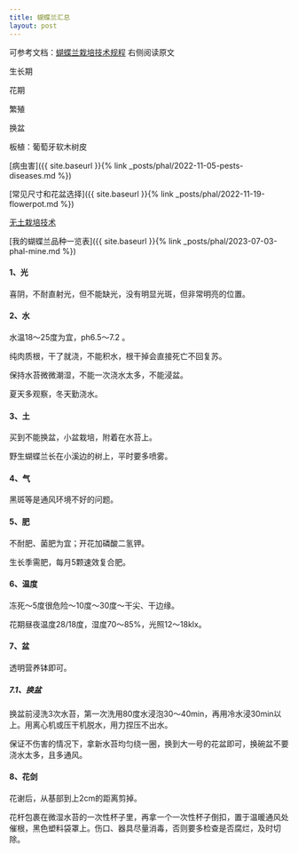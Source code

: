 ```yaml
---
title: 蝴蝶兰汇总
layout: post
---
```


可参考文档：[蝴蝶兰栽培技术规程](https://std.samr.gov.cn/gb/search/gbDetailed?id=71F772D7E35AD3A7E05397BE0A0AB82A) 右侧阅读原文

生长期

花期

繁殖

换盆

板植：葡萄牙软木树皮

[病虫害]({{ site.baseurl }}{% link _posts/phal/2022-11-05-pests-diseases.md %})

[常见尺寸和花盆选择]({{ site.baseurl }}{% link _posts/phal/2022-11-19-flowerpot.md %})

[无土栽培技术](https://www.bilibili.com/video/BV1cx411z7ry/?spm_id_from=333.337.search-card.all.click&vd_source=6e4a298c0fc9aaa87778d006c063c38a)

[我的蝴蝶兰品种一览表]({{ site.baseurl }}{% link _posts/phal/2023-07-03-phal-mine.md %})

#### 1、光

喜阴，不耐直射光，但不能缺光，没有明显光斑，但非常明亮的位置。

#### 2、水

水温18～25度为宜，ph6.5～7.2 。

纯肉质根，干了就浇，不能积水，根干掉会直接死亡不回复苏。

保持水苔微微潮湿，不能一次浇水太多，不能浸盆。

夏天多观察，冬天勤浇水。

#### 3、土

买到不能换盆，小盆栽培，附着在水苔上。

野生蝴蝶兰长在小溪边的树上，平时要多喷雾。

#### 4、气

黑斑等是通风环境不好的问题。

#### 5、肥

不耐肥、菌肥为宜；开花加磷酸二氢钾。

生长季需肥，每月5颗速效复合肥。

#### 6、温度

冻死～5度很危险～10度～30度～干尖、干边缘。

花期昼夜温度28/18度，湿度70～85%，光照12～18klx。

#### 7、盆

透明营养钵即可。

##### 7.1、换盆

换盆前浸洗3次水苔，第一次洗用80度水浸泡30～40min，再用冷水浸30min以上。用离心机或压干机脱水，用力捏压不出水。

保证不伤害的情况下，拿新水苔均匀绕一圈，换到大一号的花盆即可，换碗盆不要浇水太多，且多通风。

#### 8、花剑

花谢后，从基部到上2cm的距离剪掉。

花杆包裹在微湿水苔的一次性杯子里，再拿一个一次性杯子倒扣，置于温暖通风处催根，黑色塑料袋罩上。伤口、器具尽量消毒，否则要多检查是否腐烂，及时切除。

